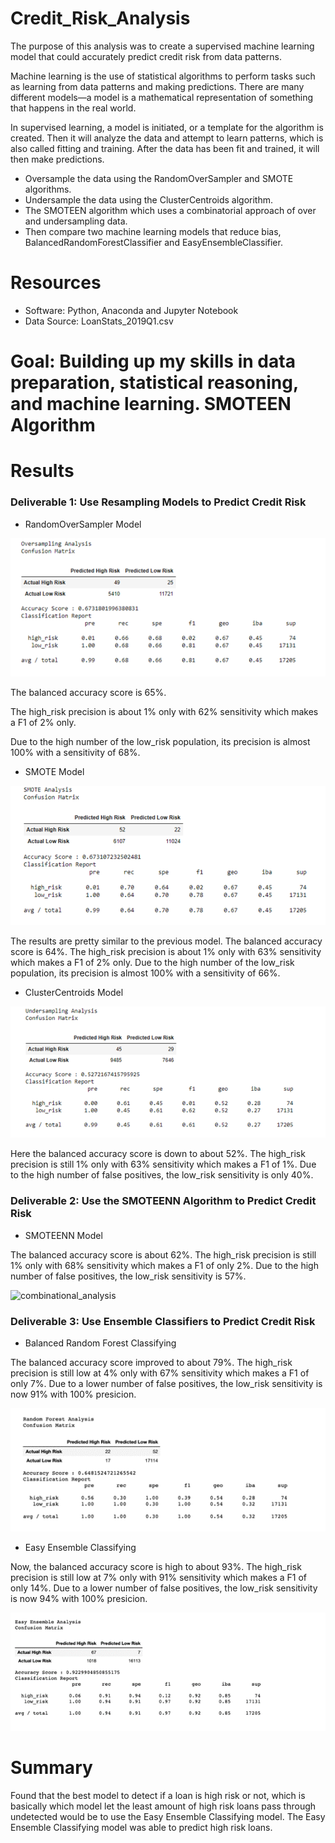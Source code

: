 # Credit_Risk_Analysis

The purpose of this analysis was to create a supervised machine learning model that could accurately predict credit risk from data patterns. 

Machine learning is the use of statistical algorithms to perform tasks such as learning from data patterns and making predictions. There are many different models—a model is a mathematical representation of something that happens in the real world.

In supervised learning, a model is initiated, or a template for the algorithm is created. Then it will analyze the data and attempt to learn patterns, which is also called fitting and training. After the data has been fit and trained, it will then make predictions.  

- Oversample the data using the RandomOverSampler and SMOTE algorithms.
- Undersample the data using the ClusterCentroids algorithm.
- The SMOTEEN algorithm which uses a combinatorial approach of over and undersampling data. 
- Then compare two machine learning models that reduce bias, BalancedRandomForestClassifier and EasyEnsembleClassifier.

# Resources
- Software: Python, Anaconda and Jupyter Notebook
- Data Source: LoanStats_2019Q1.csv

# Goal: Building up my skills in data preparation, statistical reasoning, and machine learning. SMOTEEN Algorithm


# Results

### Deliverable 1: Use Resampling Models to Predict Credit Risk

- RandomOverSampler Model 


![oversampling_analysis](https://github.com/acegal1/Credit_Risk_Analysis/blob/main/Resources/oversampling.png)

The balanced accuracy score is 65%.

The high_risk precision is about 1% only with 62% sensitivity which makes a F1 of 2% only.

Due to the high number of the low_risk population, its precision is almost 100% with a sensitivity of 68%.

- SMOTE Model

![SMOTE_Analysis](https://github.com/acegal1/Credit_Risk_Analysis/blob/main/Resources/SMOTE.png)

The results are pretty similar to the previous model.
The balanced accuracy score is 64%.
The high_risk precision is about 1% only with 63% sensitivity which makes a F1 of 2% only.
Due to the high number of the low_risk population, its precision is almost 100% with a sensitivity of 66%.


- ClusterCentroids Model

![cluster_analysis](https://github.com/acegal1/Credit_Risk_Analysis/blob/main/Resources/cluster.png)

Here the balanced accuracy score is down to about 52%.
The high_risk precision is still 1% only with 63% sensitivity which makes a F1 of 1%.
Due to the high number of false positives, the low_risk sensitivity is only 40%.

### Deliverable 2: Use the SMOTEENN Algorithm to Predict Credit Risk

- SMOTEENN Model 

The balanced accuracy score is about 62%.
The high_risk precision is still 1% only with 68% sensitivity which makes a F1 of only 2%.
Due to the high number of false positives, the low_risk sensitivity is 57%.

![combinational_analysis](https://github.com/acegal1/Credit_Risk_Analysis/blob/main/Resources/cominational.png)


### Deliverable 3: Use Ensemble Classifiers to Predict Credit Risk

- Balanced Random Forest Classifying

The balanced accuracy score improved to about 79%.
The high_risk precision is still low at 4% only with 67% sensitivity which makes a F1 of only 7%.
Due to a lower number of false positives, the low_risk sensitivity is now 91% with 100% presicion.

<img width="568" alt="random_forest" src="https://github.com/acegal1/Credit_Risk_Analysis/blob/main/Resources/random_forest.png">


- Easy Ensemble Classifying

Now, the balanced accuracy score is high to about 93%.
The high_risk precision is still low at 7% only with 91% sensitivity which makes a F1 of only 14%.
Due to a lower number of false positives, the low_risk sensitivity is now 94% with 100% presicion.



<img width="565" alt="easy_ensemble" src="https://github.com/acegal1/Credit_Risk_Analysis/blob/main/Resources/easy_ensemble.png">



# Summary

Found that the best model to detect if a loan is high risk or not, which is basically which model let the least amount of high risk loans pass through undetected would be to use the Easy Ensemble Classifying model.  The Easy Ensemble Classifying model was able to predict high risk loans.

